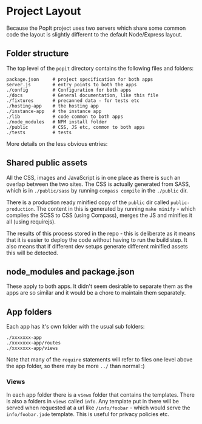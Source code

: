 # Project Layout

Because the PopIt project uses two servers which share some common code the
layout is slightly different to the default Node/Express layout.

## Folder structure

The top level of the `popit` directory contains the following files and folders:

    package.json     # project specification for both apps
    server.js        # entry points to both the apps
    ./config         # Configuration for both apps
    ./docs           # General documentation, like this file
    ./fixtures       # precanned data - for tests etc
    ./hosting-app    # the hosting app
    ./instance-app   # the instance app
    ./lib            # code common to both apps
    ./node_modules   # NPM install folder
    ./public         # CSS, JS etc, common to both apps
    ./tests          # tests

More details on the less obvious entries:

## Shared public assets

All the CSS, images and JavaScript is in one place as there is such an overlap
between the two sites. The CSS is actually generated from SASS, which is in
`./public/sass` by running `compass compile` in the `./public` dir.

There is a production ready minified copy of the `public` dir called
`public-production`. The content in this is generated by running `make minify` -
which complies the SCSS to CSS (using Compass), merges the JS and minifies it
all (using requirejs).

The results of this process stored in the repo - this is deliberate as it means
that it is easier to deploy the code without having to run the build step. It
also means that if different dev setups generate different minified assets this
will be detected.

## node_modules and package.json

These apply to both apps. It didn't seem desirable to separate them as the apps
are so similar and it would be a chore to maintain them separately.

## App folders

Each app has it's own folder with the usual sub folders:

    ./xxxxxxx-app
    ./xxxxxxx-app/routes
    ./xxxxxxx-app/views

Note that many of the `require` statements will refer to files one level above
the app folder, so there may be more `../` than normal :)

### Views

In each app folder there is a `views` folder that contains the templates. There
is also a folders in `views` called `info`. Any template put in there will be
served when requested at a url like `/info/foobar` - which would serve the
`info/foobar.jade` template. This is useful for privacy policies etc.

